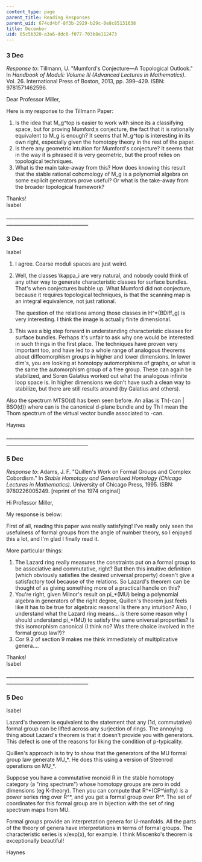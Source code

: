 ```yaml
---
content_type: page
parent_title: Reading Responses
parent_uid: 674cd4bf-8f3b-2929-b29c-0e8c85131638
title: December
uid: 05c5b320-a3a6-ddc6-f077-703b8e112473
---
```


### 3 Dec

_Response to_: Tillmann, U. "Mumford's Conjecture—A Topological Outlook." In _Handbook of Moduli: Volume III (Advanced Lectures in Mathematics)._ Vol. 26. International Press of Boston, 2013, pp. 399–429. ISBN: 9781571462596.

Dear Professor Miller,

Here is my response to the Tillmann Paper:

1.  Is the idea that M\_g^top is easier to work with since its a classifying space, but for proving Mumford;s conjecture, the fact that it is rationally equivalent to M\_g is enough? It seems that M\_g^top is interesting in its own right, especially given the homotopy theory in the rest of the paper.
2.  Is there any geometric intuition for Mumford's conjecture? It seems that in the way it is phrased it is very geometric, but the proof relies on topological techniques.
3.  What is the main take-away from this? How does knowing this result that the stable rational cohomology of M\_g is a polynomial algebra on some explicit generators prove useful? Or what is the take-away from the broader topological framework?

Thanks!  
Isabel

\_\_\_\_\_\_\_\_\_\_\_\_\_\_\_\_\_\_\_\_\_\_\_\_\_\_\_\_\_\_\_\_\_\_\_\_\_\_\_\_\_\_\_\_\_\_\_\_\_\_\_\_\_\_\_\_\_\_\_\_\_\_\_\_\_\_\_\_\_\_\_\_\_\_\_\_\_\_\_\_\_\_\_\_\_\_\_\_\_\_\_\_\_\_\_\_\_\_\_\_\_\_\_\_\_\_\_\_\_\_\_\_

### 3 Dec

Isabel

1.  I agree. Coarse moduli spaces are just weird.
2.  Well, the classes \\kappa\_i are very natural, and nobody could think of any other way to generate characteristic classes for surface bundles. That's when conjectures bubble up. What Mumford did not conjecture, because it requires topological techniques, is that the scanning map is an integral equivalence, not just rational.
    
    The question of the relations among those classes in H^\*(BDiff\_g) is very interesting. I think the image is actually finite dimensional.
    
3.  This was a big step forward in understanding characteristic classes for surface bundles. Perhaps it's unfair to ask why one would be interested in such things in the first place. The techniques have proven very important too, and have led to a whole range of analogous theorems about diffeomorphism groups in higher and lower dimensions. In lower dim's, you are looking at homotopy automorphisms of graphs, or what is the same the automorphism group of a free group. These can again be stabilized, and Soren Galatius worked out what the analogous infinite loop space is. In higher dimensions we don't have such a clean way to stabilize, but there are still results around (by Galatius and others).

Also the spectrum MTSO(d) has been seen before. An alias is Th(-can | BSO(d)) where can is the canonical d-plane bundle and by Th I mean the Thom spectrum of the virtual vector bundle associated to -can.

Haynes

\_\_\_\_\_\_\_\_\_\_\_\_\_\_\_\_\_\_\_\_\_\_\_\_\_\_\_\_\_\_\_\_\_\_\_\_\_\_\_\_\_\_\_\_\_\_\_\_\_\_\_\_\_\_\_\_\_\_\_\_\_\_\_\_\_\_\_\_\_\_\_\_\_\_\_\_\_\_\_\_\_\_\_\_\_\_\_\_\_\_\_\_\_\_\_\_\_\_\_\_\_\_\_\_\_\_\_\_\_\_\_\_

### 5 Dec

_Response to_: Adams, J. F. "Quillen's Work on Formal Groups and Complex Cobordism." In _Stable Homotopy and Generalised Homology_ _(Chicago Lectures in Mathematics)_. University of Chicago Press, 1995. ISBN: 9780226005249. \[reprint of the 1974 original\]

Hi Professor Miller,

My response is below:

First of all, reading this paper was really satisfying! I've really only seen the usefulness of formal groups from the angle of number theory, so I enjoyed this a lot, and I'm glad I finally read it.

More particular things:

1.  The Lazard ring really measures the constraints put on a formal group to be associative and commutative, right? But then this intuitive definition (which obviously satisfies the desired universal property) doesn't give a satisfactory tool because of the relations. So Lazard's theorem can be thought of as giving something more of a practical handle on this?
2.  You're right, given Milnor's result on pi\_\*(MU) being a polynomial algebra in generators of the right degree, Quillen's theorem just feels like it has to be true for algebraic reasons! Is there any intuition? Also, I understand what the Lazard ring means... is there some reason why I should understand pi\_\*(MU) to satisfy the same universal properties? Is this isomorphism canonical (I think no? Was there choice involved in the formal group law?)?
3.  Cor 9.2 of section 9 makes me think immediately of multiplicative genera....

Thanks!  
Isabel

\_\_\_\_\_\_\_\_\_\_\_\_\_\_\_\_\_\_\_\_\_\_\_\_\_\_\_\_\_\_\_\_\_\_\_\_\_\_\_\_\_\_\_\_\_\_\_\_\_\_\_\_\_\_\_\_\_\_\_\_\_\_\_\_\_\_\_\_\_\_\_\_\_\_\_\_\_\_\_\_\_\_\_\_\_\_\_\_\_\_\_\_\_\_\_\_\_\_\_\_\_\_\_\_\_\_\_\_\_\_\_\_

### 5 Dec

Isabel

Lazard's theorem is equivalent to the statement that any (1d, commutative) formal group can be lifted across any surjection of rings. The annoying thing about Lazard's theorem is that it doesn't provide you with generators. This defect is one of the reasons for liking the condition of p-typicality.

Quillen's approach is to try to show that the generators of the MU formal group law generate MU\_\*. He does this using a version of Steenrod operations on MU\_\*.

Suppose you have a commutative monoid R in the stable homotopy category (a "ring spectrum") whose homotopy groups are zero in odd dimensions (eg K-theory). Then you can compute that R^\*(CP^\\infty) is a power series ring over R^\*, and you get a formal group over R^\*. The set of coordinates for this formal group are in bijection with the set of ring spectrum maps from MU.

Formal groups provide an interpretation genera for U-manfolds. All the parts of the theory of genera have interpretations in terms of formal groups. The characteristic series is x/exp(x), for example. I think Miscenko's theorem is exceptionally beautiful!

Haynes